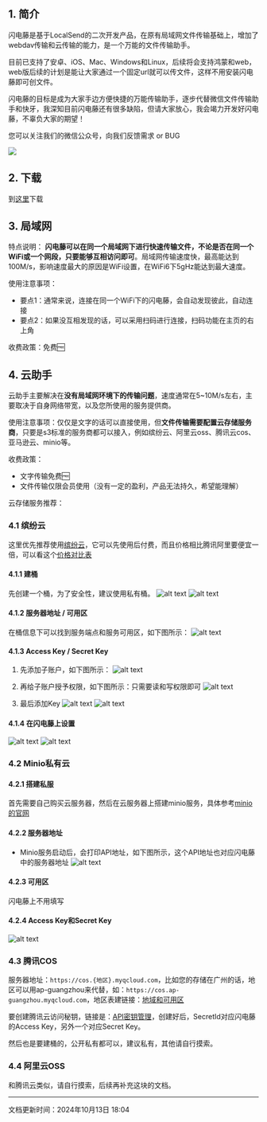 ## 1. 简介
闪电藤是基于LocalSend的二次开发产品，在原有局域网文件传输基础上，增加了webdav传输和云传输的能力，是一个万能的文件传输助手。

目前已支持了安卓、iOS、Mac、Windows和Linux，后续将会支持鸿蒙和web，web版后续的计划是能让大家通过一个固定url就可以传文件，这样不用安装闪电藤即可创文件。

闪电藤的目标是成为大家手边方便快捷的万能传输助手，逐步代替微信文件传输助手和快牙，我深知目前闪电藤还有很多缺陷，但请大家放心，我会竭力开发好闪电藤，不辜负大家的期望！

您可以关注我们的微信公众号，向我们反馈需求 or BUG

<img style="max-height: 200px;" src="docs/images/gzh.jpg" />

## 2. 下载
到[这里](/download)下载

## 3. 局域网
特点说明：
**闪电藤可以在同一个局域网下进行快速传输文件，不论是否在同一个WiFi或一个网段，只要能够互相访问即可**。局域网传输速度快，最高能达到100M/s，影响速度最大的原因是WiFi设置，在WiFi6下5gHz能达到最大速度。

使用注意事项：
- 要点1：通常来说，连接在同一个WiFi下的闪电藤，会自动发现彼此，自动连接
- 要点2：如果没互相发现的话，可以采用扫码进行连接，扫码功能在主页的右上角

收费政策：免费🆓


## 4. 云助手

云助手主要解决在**没有局域网环境下的传输问题**，速度通常在5~10M/s左右，主要取决于自身网络带宽，以及您所使用的服务提供商。

使用注意事项：仅仅是文字的话可以直接使用，但**文件传输需要配置云存储服务商**，只要是s3标准的服务商都可以接入，例如缤纷云、阿里云oss、腾讯云cos、亚马逊云、minio等。

收费政策：
- 文字传输免费🆓
- 文件传输仅限会员使用（没有一定的盈利，产品无法持久，希望能理解）

云存储服务推荐：
### 4.1 缤纷云
这里优先推荐使用[缤纷云](https://www.bitiful.com/)，它可以先使用后付费，而且价格相比腾讯阿里要便宜一倍，可以看这个[价格对比表](https://docs.bitiful.com/prices/compare)

#### 4.1.1 建桶
先创建一个桶，为了安全性，建议使用私有桶。
![alt text](docs/images/usage/image-8.png)
![alt text](docs/images/usage/image-9.png)

#### 4.1.2 服务器地址 / 可用区
在桶信息下可以找到服务端点和服务可用区，如下图所示：
![alt text](docs/images/usage/image.png)

#### 4.1.3 Access Key / Secret Key
1. 先添加子账户，如下图所示：
![alt text](docs/images/usage/image-1.png)

2. 再给子账户授予权限，如下图所示：只需要读和写权限即可
![alt text](docs/images/usage/image-2.png)

3. 最后添加Key
![alt text](docs/images/usage/image-3.png)
![alt text](docs/images/usage/image-4.png)

#### 4.1.4 在闪电藤上设置
![alt text](docs/images/usage/image-7.png)
![alt text](docs/images/usage/image-5.png)

### 4.2 Minio私有云
#### 4.2.1 搭建私服
首先需要自己购买云服务器，然后在云服务器上搭建minio服务，具体参考[minio的官网](https://min.io/docs/minio/linux/index.html?ref=con)

#### 4.2.2 服务器地址
- Minio服务启动后，会打印API地址，如下图所示，这个API地址也对应闪电藤中的服务器地址
![alt text](docs/images/usage/image-6.png)

#### 4.2.3 可用区
闪电藤上不用填写

#### 4.2.4 Access Key和Secret Key
![alt text](docs/images/usage/image-10.png)


### 4.3 腾讯COS
服务器地址：`https://cos.{地区}.myqcloud.com`，比如您的存储在广州的话，地区可以用ap-guangzhou来代替，如：`https://cos.ap-guangzhou.myqcloud.com`，地区表建链接：[地域和可用区](https://cloud.tencent.com/document/product/213/6091)

要创建腾讯云访问秘钥，链接是：[API密钥管理](https://console.cloud.tencent.com/cam/capi)，创建好后，SecretId对应闪电藤的Access Key，另外一个对应Secret Key。

然后也是要建桶的，公开私有都可以，建议私有，其他请自行摸索。

### 4.4 阿里云OSS

和腾讯云类似，请自行摸索，后续再补充这块的文档。

---
文档更新时间：2024年10月13日 18:04